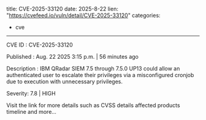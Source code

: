  
title: CVE-2025-33120
date: 2025-8-22
lien: "https://cvefeed.io/vuln/detail/CVE-2025-33120"
categories:
  - cve
---

CVE ID : CVE-2025-33120

Published :  Aug. 22
2025
3:15 p.m. | 56 minutes ago

Description : IBM QRadar SIEM 7.5 through 7.5.0 UP13 could allow an authenticated user to escalate their privileges via a misconfigured cronjob due to execution with unnecessary privileges.

Severity: 7.8 | HIGH

Visit the link for more details
such as CVSS details
affected products
timeline
and more...
